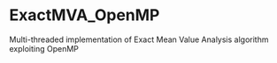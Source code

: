 # ExactMVA_OpenMP
Multi-threaded implementation of Exact Mean Value Analysis algorithm exploiting OpenMP
